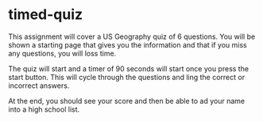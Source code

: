 # timed-quiz

This assignment will cover a US Geography quiz of 6 questions. You will be shown a starting page that gives you the information and that if you miss any questions, you will loss time.

The quiz will start and a timer of 90 seconds will start once you press the start button. This will cycle through the questions and ling the correct or incorrect answers.

At the end, you should see your score and then be able to ad your name into a high school list.
